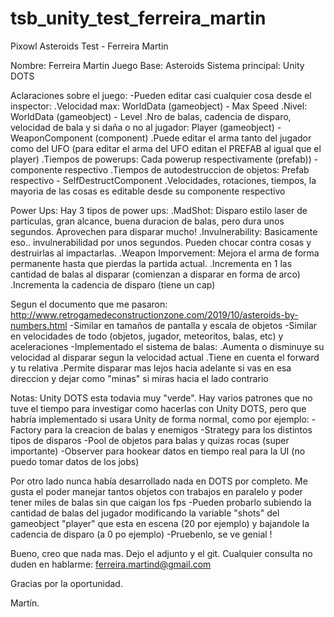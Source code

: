 # tsb_unity_test_ferreira_martin
Pixowl Asteroids Test - Ferreira Martin

Nombre: Ferreira Martin
Juego Base: Asteroids
Sistema principal: Unity DOTS

Aclaraciones sobre el juego:
-Pueden editar casi cualquier cosa desde el inspector:
    .Velocidad max: WorldData (gameobject) - Max Speed
    .Nivel: WorldData (gameobject) - Level
    .Nro de balas, cadencia de disparo, velocidad de bala y si daña o no al jugador: Player (gameobject) - WeaponComponent (component)
    .Puede editar el arma tanto del jugador como del UFO (para editar el arma del UFO editan el PREFAB al igual que el player)
    .Tiempos de powerups: Cada powerup respectivamente (prefab)) - componente respectivo
    .Tiempos de autodestruccion de objetos: Prefab respectivo - SelfDestructComponent
    .Velocidades, rotaciones, tiempos, la mayoria de las cosas es editable desde su componente respectivo

Power Ups:
Hay 3 tipos de power ups:
    .MadShot: Disparo estilo laser de particulas, gran alcance, buena duracion de balas, pero dura unos segundos. Aprovechen para disparar mucho!
    .Invulnerability: Basicamente eso.. invulnerabilidad por unos segundos. Pueden chocar contra cosas y destruirlas al impactarlas.
    .Weapon Imporvement: Mejora el arma de forma permanente hasta que pierdas la partida actual.
        .Incrementa en 1 las cantidad de balas al disparar (comienzan a disparar en forma de arco)
        .Incrementa la cadencia de disparo (tiene un cap)

Segun el documento que me pasaron: http://www.retrogamedeconstructionzone.com/2019/10/asteroids-by-numbers.html
-Similar en tamaños de pantalla y escala de objetos
-Similar en velocidades de todo (objetos, jugador, meteoritos, balas, etc) y aceleraciones
-Implementado el sistema de balas:
    .Aumenta o disminuye su velocidad al disparar segun la velocidad actual
    .Tiene en cuenta el forward y tu relativa
    .Permite disparar mas lejos hacia adelante si vas en esa direccion y dejar como "minas" si miras hacia el lado contrario

Notas:
Unity DOTS esta todavia muy "verde". 
Hay varios patrones que no tuve el tiempo para investigar como hacerlas con Unity DOTS, pero que habría implementado si usara Unity de forma normal, como por ejemplo:
    -Factory para la creacion de balas y enemigos
    -Strategy para los distintos tipos de disparos
    -Pool de objetos para balas y quizas rocas (super importante)
    -Observer para hookear datos en tiempo real para la UI (no puedo tomar datos de los jobs)

Por otro lado nunca había desarrollado nada en DOTS por completo.
Me gusta el poder manejar tantos objetos con trabajos en paralelo y poder tener miles de balas sin que caigan los fps 
    -Pueden probarlo subiendo la cantidad de balas del jugador modificando la variable "shots" del gameobject "player" que esta en escena (20 por ejemplo) y bajandole la cadencia de disparo (a 0 po ejemplo)
    -Pruebenlo, se ve genial ! 


Bueno, creo que nada mas. Dejo el adjunto y el git.
Cualquier consulta no duden en hablarme: ferreira.martind@gmail.com

Gracias por la oportunidad.

Martín.
